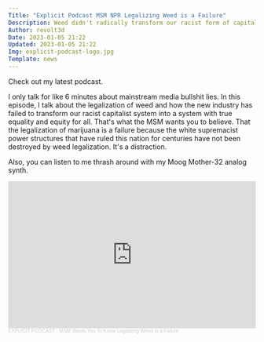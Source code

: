 ```yaml
---
Title: "Explicit Podcast MSM NPR Legalizing Weed is a Failure"
Description: Weed didn't radically transform our racist form of capitalism.
Author: revolt3d
Date: 2023-01-05 21:22
Updated: 2023-01-05 21:22
Img: explicit-podcast-logo.jpg
Template: news
---
```

Check out my latest podcast. 

I only talk for like 6 minutes about mainstream media bullshit lies. In this episode, I talk about the legalization of weed and how the new industry has failed to transform our racist capitalist system into a system with true equality and equity for all. That's what the MSM wants you to believe. That the legalization of marijuana is a failure because the white supremacist power structures that have ruled this nation for centuries have not been destroyed by weed legalization. It's a distraction.

Also, you can listen to me thrash around with my Moog Mother-32 analog synth.

<iframe width="100%" height="300" scrolling="no" frameborder="no" allow="autoplay" src="https://w.soundcloud.com/player/?url=https%3A//api.soundcloud.com/tracks/1417170775&color=%23ff5500&auto_play=false&hide_related=false&show_comments=true&show_user=true&show_reposts=false&show_teaser=true&visual=true"></iframe><div style="font-size: 10px; color: #cccccc;line-break: anywhere;word-break: normal;overflow: hidden;white-space: nowrap;text-overflow: ellipsis; font-family: Interstate,Lucida Grande,Lucida Sans Unicode,Lucida Sans,Garuda,Verdana,Tahoma,sans-serif;font-weight: 100;"><a href="https://soundcloud.com/user-920536464" title="EXPLICIT PODCAST" target="_blank" style="color: #cccccc; text-decoration: none;">EXPLICIT PODCAST</a> · <a href="https://soundcloud.com/user-920536464/20230105-1a-weed-failure" title="MSM Wants You To Know Legalizing Weed Is a Failure" target="_blank" style="color: #cccccc; text-decoration: none;">MSM Wants You To Know Legalizing Weed Is a Failure</a></div>